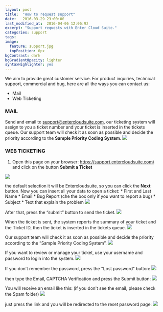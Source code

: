 ```yaml
---
layout: post
title:  "How to request support"
date:   2016-03-29 23:00:00
last_modified_at:  2016-04-06 12:06:92
excerpt: "Support requests with Enter Cloud Suite."
categories: support
tags:
image:
  feature: support.jpg
  topPosition: 0px
bgContrast: dark
bgGradientOpacity: lighter
syntaxHighlighter: yes
---
```

We aim to provide great customer service. For product inquiries, technical support, commercial and bug, here are all the ways you can contact us:
* Mail
* Web Ticketing

### MAIL

Send and email to <a mailto="support@entercloudsuite.com">support@entercloudsuite.com</a>, our ticketing system will assign to you a ticket number and your ticket is inserted in the tickets queue. Our support team will check it as soon as possible and decide the priority according to the **Sample Priority Coding System**.
<img class="responsive-guide-img" src="{{ site.baseurl_posts_img }}ecs-support-01.png">

### WEB TICKETING

1. Open this page on your browser: <a href="https://support.entercloudsuite.com/" target="_blank">https://support.entercloudsuite.com/</a> and click on the button **Submit a Ticket** 
<img class="responsive-guide-img" src="{{ site.baseurl_posts_img }}ecs-support-02.png">

the default selection it will be Entercloudsuite, so you can click the **Next** button. Now you can insert all your data to open a ticket:
    * First and Last Name
    * Email
    * Bug Report (che the box only if you want to report a bug)
    * Subject
    * Text that explain the problem
<img class="responsive-guide-img" src="{{ site.baseurl_posts_img }}ecs-support-03.png">

After that, press the “submit” button to send the ticket.
<img class="responsive-guide-img" src="{{ site.baseurl_posts_img }}ecs-support-04.png">

When the ticket is sent, the system reports the summary of your ticket and the Ticket ID, then the ticket is inserted in the tickets queue.
<img class="responsive-guide-img" src="{{ site.baseurl_posts_img }}ecs-support-05.png">

Our support team will check it as soon as possible and decide the priority according to the “Sample Priority Coding System”.
<img class="responsive-guide-img" src="{{ site.baseurl_posts_img }}ecs-support-01.png">

If you want to review or manage your ticket, use your username and password to login into the system.
<img class="responsive-guide-img" src="{{ site.baseurl_posts_img }}ecs-support-10.png">

If you don't remember the password, press the "Lost password" button:
<img class="responsive-guide-img" src="{{ site.baseurl_posts_img }}ecs-support-11.png">

then type the Email, CAPTCHA Verification and press the Submit button:
<img class="responsive-guide-img" src="{{ site.baseurl_posts_img }}ecs-support-12.png">

You will receive an email like this: (if you don't see the email, please check the Spam folder)
<img class="responsive-guide-img" src="{{ site.baseurl_posts_img }}ecs-support-13.png">

just press the link and you will be redirected to the reset password page:
<img class="responsive-guide-img" src="{{ site.baseurl_posts_img }}ecs-support-14.png">

